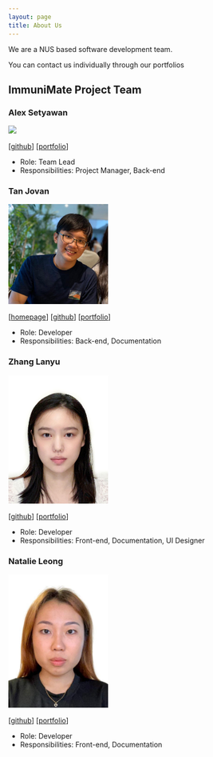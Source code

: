 ```yaml
---
layout: page
title: About Us
---
```


We are a NUS based software development team.

You can contact us individually through our portfolios

## ImmuniMate Project Team

### Alex Setyawan

<img src="images/johndoe.png" width="200px">

[[github](http://github.com/johndoe)]
[[portfolio](team/johndoe.md)]

* Role: Team Lead
* Responsibilities: Project Manager, Back-end

### Tan Jovan

<img src="images/jovantanyk.png" width="200px">

[[homepage](http:/jovantanyk.dev)]
[[github](https://github.com/jovantanyk)]
[[portfolio](team/jovantanyk.md)]

* Role: Developer
* Responsibilities: Back-end, Documentation


### Zhang Lanyu

<img src="images/laney0808.png" width="200px">

[[github](http://github.com/laney0808)] [[portfolio](team/laney0808.md)]

* Role: Developer
* Responsibilities: Front-end, Documentation, UI Designer

### Natalie Leong

<img src="images/natleong.png" width="200px">

[[github](http://github.com/NatLeong)]
[[portfolio](team/johndoe.md)]

* Role: Developer
* Responsibilities: Front-end, Documentation
